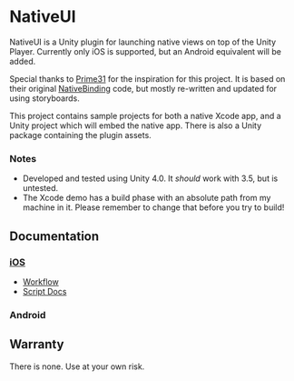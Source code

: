 NativeUI
========

NativeUI is a Unity plugin for launching native views on top of the Unity Player. 
Currently only iOS is supported, but an Android equivalent will be added.

Special thanks to [Prime31](http://www.prime31.com) for the inspiration for this project. It is 
based on their original 
[NativeBinding](https://github.com/prime31/P31UnityAddOns/tree/faca2ae8a7f38374b8a93b8e7d828fcf979b9bda) 
code, but mostly re-written and updated for using storyboards.

This project contains sample projects for both a native Xcode app, and a Unity project 
which will embed the native app. There is also a Unity package containing the plugin assets.


### Notes

- Developed and tested using Unity 4.0. It _should_ work with 3.5, but is untested. 
- The Xcode demo has a build phase with an absolute path from my machine in it. Please remember to change that before you try to build! 


Documentation
-------------

### [iOS](Docs/iOS.md)
- [Workflow](Docs/iOS.md#ios-setup)
- [Script Docs](Docs/iOS.md#documentation)

### Android


Warranty
--------

There is none. Use at your own risk. 


